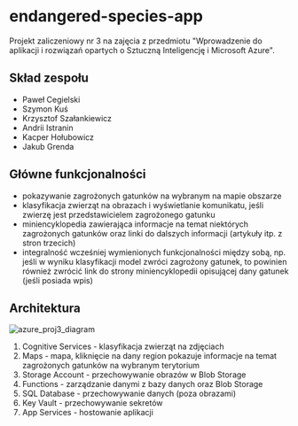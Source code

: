 # endangered-species-app
 Projekt zaliczeniowy nr 3 na zajęcia z przedmiotu "Wprowadzenie do aplikacji i rozwiązań opartych o Sztuczną Inteligencję i Microsoft Azure". 

## Skład zespołu
- Paweł Cegielski
- Szymon Kuś
- Krzysztof Szałankiewicz
- Andrii Istranin
- Kacper Hołubowicz
- Jakub Grenda

## Główne funkcjonalności
- pokazywanie zagrożonych gatunków na wybranym na mapie obszarze 
- klasyfikacja zwierząt na obrazach i wyświetlanie komunikatu, jeśli zwierzę jest przedstawicielem zagrożonego gatunku
- miniencyklopedia zawierająca informacje na temat niektórych zagrożonych gatunków oraz linki do dalszych informacji (artykuły itp. z stron trzecich)
- integralność wcześniej wymienionych funkcjonalności między sobą, np. jeśli w wyniku klasyfikacji model zwróci zagrożony gatunek, to powinien również zwrócić link do strony miniencyklopedii opisującej dany gatunek (jeśli posiada wpis)

## Architektura
![azure_proj3_diagram](https://user-images.githubusercontent.com/62255561/145049140-054a7ca2-c248-48a9-913f-bdded98ca551.jpg)

1. Cognitive Services - klasyfikacja zwierząt na zdjęciach
2. Maps - mapa, kliknięcie na dany region pokazuje informacje na temat zagrożonych gatunków na wybranym terytorium
3. Storage Account - przechowywanie obrazów w Blob Storage
4. Functions - zarządzanie danymi z bazy danych oraz Blob Storage
5. SQL Database - przechowywanie danych (poza obrazami) 
6. Key Vault - przechowywanie sekretów
7. App Services - hostowanie aplikacji

